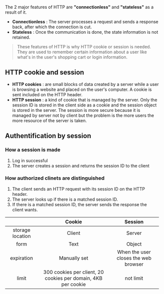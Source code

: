 The 2 major features of HTTP are **"connectionless"** and **"stateless"** as a result of it.<br>
* **Connectionless** : The server processes a request and sends a response back, after which the connection is cut.
* **Stateless** : Once the communication is done, the state information is not retained.
>These features of HTTP is why HTTP cookie or session is needed.<br>
>They are used to remember certain information about a user like what's in the user's shopping cart or login information.

## HTTP cookie and session
* **HTTP cookies** : are small blocks of data created by a server while a user is browsing a website and placed on the user's computer.
A cookie is sent included on the HTTP header.
* **HTTP session** : a kind of cookie that is managed by the server. Only the session ID is stored in the client side as a cookie and 
the session object is stored in the server.
The session is more secure because it is managed by server not by client but the problem is the more users the more resource of the server is taken.

## Authentification by session
### How a session is made
1. Log in successful
2. The server creates a session and returns the session ID to the client

### How authorized clinets are distinguished
1. The client sends an HTTP request with its session ID on the HTTP header.
2. The server looks up if there is a matched session ID.
3. If there is a matched session ID, the server sends the response the client wants.

|          | Cookie | Session |
| :------: | :--------------------------------------------------: | :--------------: |
| storage location | Client | Server |
| form | Text | Object |
| expiration | Manually set | When the user closes the web browser |
| limit | 300 cookies per client, 20 cookies per domain, 4KB per cookie | not limit |
